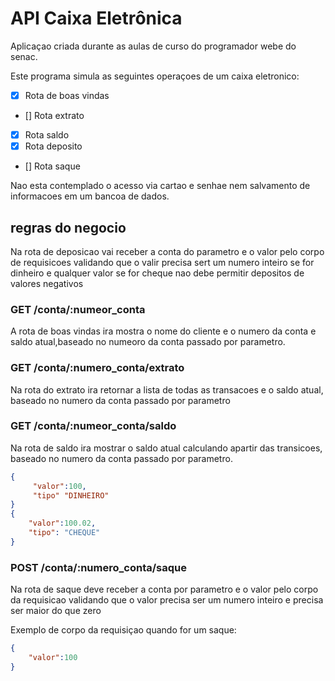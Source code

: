 # API Caixa Eletrônica

Aplicaçao criada durante as aulas de curso
 do programador webe do senac.

Este programa simula as seguintes
 operaçoes de um caixa eletronico:

 - [x] Rota de boas vindas 
 - [] Rota extrato 
 - [x] Rota saldo
 - [x] Rota deposito
 - [] Rota saque

Nao esta contemplado o acesso via cartao e senhae nem salvamento de informacoes em um bancoa de dados.

## regras do negocio

Na rota de deposicao vai receber a conta do parametro e o valor pelo corpo 
de requisicoes validando que o valir precisa sert um numero inteiro se for dinheiro e qualquer valor se for cheque  nao debe permitir depositos de valores negativos

### GET  /conta/:numeor_conta

 A rota de boas vindas ira mostra o nome do cliente  e o numero da conta e saldo atual,baseado no numeoro da conta passado por parametro.

### GET /conta/:numero_conta/extrato
 Na rota do extrato ira retornar a lista de todas as transacoes e o saldo atual, baseado no numero da conta passado por parametro
### GET /conta/:numeor_conta/saldo
 Na rota de saldo ira mostrar o saldo atual calculando apartir das transicoes, baseado no numero     da conta passado por parametro.



```json
{
     "valor":100,
     "tipo" "DINHEIRO"
}
{
    "valor":100.02,
    "tipo": "CHEQUE"
}
```

### POST /conta/:numero_conta/saque
Na rota de saque deve receber  a conta por parametro e o valor pelo corpo da requisicao validando que o valor precisa ser um numero inteiro e precisa ser maior do que zero

Exemplo de corpo da requisiçao quando for um saque:

```json
{
    "valor":100
}
```